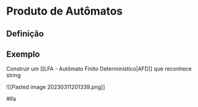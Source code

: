
# Produto de Autômatos

## Definição

## Exemplo

Construir um [[LFA - Autômato Finito Determinístico|AFD]] que reconhece string

![[Pasted image 20230311201339.png]]


#lfa

